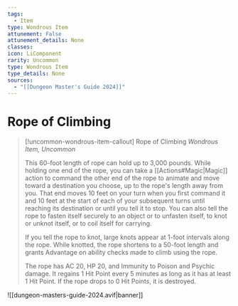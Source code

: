 ```yaml
---
tags:
  - Item
type: Wondrous Item
attunement: False
attunement_details: None
classes:
icon: LiComponent
rarity: Uncommon
type: Wondrous Item
type_details: None
sources: 
  - "[[Dungeon Master's Guide 2024]]"
---
```

# Rope of Climbing
>[!uncommon-wondrous-item-callout] Rope of Climbing
>_Wondrous Item, Uncommon_
>
>This 60-foot length of rope can hold up to 3,000 pounds. While holding one end of the rope, you can take a [[Actions#Magic\|Magic]] action to command the other end of the rope to animate and move toward a destination you choose, up to the rope's length away from you. That end moves 10 feet on your turn when you first command it and 10 feet at the start of each of your subsequent turns until reaching its destination or until you tell it to stop. You can also tell the rope to fasten itself securely to an object or to unfasten itself, to knot or unknot itself, or to coil itself for carrying.
>
>If you tell the rope to knot, large knots appear at 1-foot intervals along the rope. While knotted, the rope shortens to a 50-foot length and grants Advantage on ability checks made to climb using the rope.
>
>The rope has AC 20, HP 20, and Immunity to Poison and Psychic damage. It regains 1 Hit Point every 5 minutes as long as it has at least 1 Hit Point. If the rope drops to 0 Hit Points, it is destroyed.
>


![[dungeon-masters-guide-2024.avif|banner]]